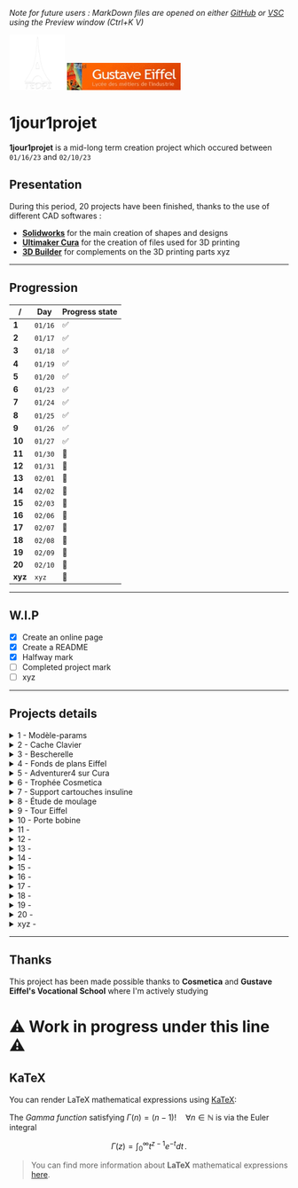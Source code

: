 *Note for future users : MarkDown files are opened on either [GitHub](https://github.com/) or [VSC](https://github.com/Microsoft/vscode/) using the Preview window (Ctrl+K V)*

<img src="TEDPI-logo.png" width="100" height="100"> <img src="Logo Eiffel.jpg" width="205">

# 1jour1projet

**1jour1projet** is a mid-long term creation project which occured between `01/16/23` and `02/10/23`


## Presentation

During this period, 20 projects have been finished, thanks to the use of different CAD softwares :

 - **[Solidworks](https://www.solidworks.com/)** for the main creation of shapes and designs
 - **[Ultimaker Cura](https://github.com/Ultimaker/Cura)** for the creation of files used for 3D printing
 - **[3D Builder](https://apps.microsoft.com/store/detail/3d-builder/9WZDNCRFJ3T6?)** for complements on the 3D printing parts
xyz
---

## Progression

|/|Day|Progress state|
|--|--|--|
|**1**|`01/16`|✅|
|**2**|`01/17`|✅|
|**3**|`01/18`|✅|
|**4**|`01/19`|✅|
|**5**|`01/20`|✅|
|**6**|`01/23`|✅|
|**7**|`01/24`|✅|
|**8**|`01/25`|✅|
|**9**|`01/26`|✅|
|**10**|`01/27`|✅|
|**11**|`01/30`|🔄|
|**12**|`01/31`|🔄|
|**13**|`02/01`|🔄|
|**14**|`02/02`|🔄|
|**15**|`02/03`|🔄|
|**16**|`02/06`|🔄|
|**17**|`02/07`|🔄|
|**18**|`02/08`|🔄|
|**19**|`02/09`|🔄|
|**20**|`02/10`|🔄|
|**xyz**|`xyz`|🛫|

---

## W.I.P

 - [x] Create an online page
 - [x] Create a README
 - [x] Halfway mark
 - [ ] Completed project mark
 - [ ] xyz

---

## Projects details

<details>
  <summary markdown="span">1 - Modèle-params</summary>
The aim of this project was to create a solid reliable enough to judge if your 3D printer parameters are satisfying and work as intended. In the SolidPart, you will find a color code, each color defining a parameter to test.
</details>

<details>
  <summary markdown="span">2 - Cache Clavier</summary>
This project, while being pretty simple, is the reproduciton of my keyboard frame that I unfortunately damaged during the creation...
</details>

<details>
  <summary markdown="span">3 - Bescherelle</summary>
This model a complete Bescherelle (a French book recensing almost every way and rule to write in french) created for the dear BTS CPI - 1st year section. 100% printable with the files there, you just have to slice it with convenient parameters and glue the parts together.
</details>

<details>
  <summary markdown="span">4 - Fonds de plans Eiffel</summary>
During this project, my aim was to simplify the creation of blueprints on Solidworks for every section of the school. It has been achieved by integrating an auto-filling function in the title block, where you just need to double-click the region to fill simple infos about your creation.
</details>

<details>
  <summary markdown="span">5 - Adventurer4 sur Cura</summary>
This project is a document that can be used to install parameters of the Adventurer4 3D pinter on Cura on both a server and a single user.
</details>

<details>
  <summary markdown="span">6 - Trophée Cosmetica</summary>
See <a href=”https://github.com/craftish37/W.I.P“>6 - Cosmetica</a>
</details>

<details>
  <summary markdown="span">7 - Support cartouches insuline</summary>
This model has been created to be printed for my cousin, who has diabete. It is intented from the shape to be able to hold in a vertical position insulin doses while respecting the old model (the green body).
</details>

<details>
  <summary markdown="span">8 - Étude de moulage</summary>
This project is a work I "grabbed" from the BTS - 1st year section in order to work on my capabilities in creating molds for pieces.
</details>

<details>
  <summary markdown="span">9 - Tour Eiffel</summary>
This is the re-creation of an old project where we couldn't find the solidparts anymore, remaining graphical bodies only.
</details>

<details>
  <summary markdown="span">10 - Porte bobine</summary>
The objective of this project was to create a support for filament coils to avoid chaos while storing them. It was also needed to create blueprints of the pieces in order to ensure a production as soon as finished.
</details>

<details>
  <summary markdown="span">11 - </summary>
The aim of this project was to create a solid reliable enough to judge if your 3D printer parameters are satisfying and work as intended.
</details>

<details>
  <summary markdown="span">12 - </summary>
The aim of this project was to create a solid reliable enough to judge if your 3D printer parameters are satisfying and work as intended.
</details>

<details>
  <summary markdown="span">13 - </summary>
The aim of this project was to create a solid reliable enough to judge if your 3D printer parameters are satisfying and work as intended.
</details>

<details>
  <summary markdown="span">14 - </summary>
The aim of this project was to create a solid reliable enough to judge if your 3D printer parameters are satisfying and work as intended.
</details>

<details>
  <summary markdown="span">15 - </summary>
The aim of this project was to create a solid reliable enough to judge if your 3D printer parameters are satisfying and work as intended.
</details>

<details>
  <summary markdown="span">16 - </summary>
The aim of this project was to create a solid reliable enough to judge if your 3D printer parameters are satisfying and work as intended.
</details>

<details>
  <summary markdown="span">17 - </summary>
The aim of this project was to create a solid reliable enough to judge if your 3D printer parameters are satisfying and work as intended.
</details>

<details>
  <summary markdown="span">18 - </summary>
The aim of this project was to create a solid reliable enough to judge if your 3D printer parameters are satisfying and work as intended.
</details>

<details>
  <summary markdown="span">19 - </summary>
The aim of this project was to create a solid reliable enough to judge if your 3D printer parameters are satisfying and work as intended.
</details>

<details>
  <summary markdown="span">20 - </summary>
The aim of this project was to create a solid reliable enough to judge if your 3D printer parameters are satisfying and work as intended.
</details>

<details>
  <summary markdown="span">xyz - </summary>
The aim of this project was to create a solid reliable enough to judge if your 3D printer parameters are satisfying and work as intended.
</details>

---

## Thanks

This project has been made possible thanks to **Cosmetica** and **Gustave Eiffel's Vocational School** where I'm actively studying

# ⚠ Work in progress under this line ⚠

## KaTeX

You can render LaTeX mathematical expressions using [KaTeX](https://khan.github.io/KaTeX/):

The *Gamma function* satisfying $\Gamma(n) = (n-1)!\quad\forall n\in\mathbb N$ is via the Euler integral

$$
\Gamma(z) = \int_0^\infty t^{z-1}e^{-t}dt\,.
$$

> You can find more information about **LaTeX** mathematical expressions [here](http://meta.math.stackexchange.com/questions/5020/mathjax-basic-tutorial-and-quick-reference).

